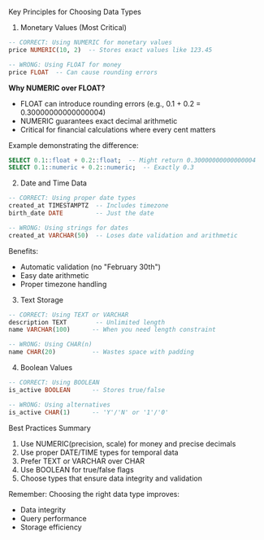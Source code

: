 Key Principles for Choosing Data Types

1. Monetary Values (Most Critical)
```sql
-- CORRECT: Using NUMERIC for monetary values
price NUMERIC(10, 2)  -- Stores exact values like 123.45

-- WRONG: Using FLOAT for money
price FLOAT  -- Can cause rounding errors
```

**Why NUMERIC over FLOAT?**
- FLOAT can introduce rounding errors (e.g., 0.1 + 0.2 = 0.30000000000000004)
- NUMERIC guarantees exact decimal arithmetic
- Critical for financial calculations where every cent matters

Example demonstrating the difference:
```sql
SELECT 0.1::float + 0.2::float;  -- Might return 0.30000000000000004
SELECT 0.1::numeric + 0.2::numeric;  -- Exactly 0.3
```

2. Date and Time Data
```sql
-- CORRECT: Using proper date types
created_at TIMESTAMPTZ  -- Includes timezone
birth_date DATE         -- Just the date

-- WRONG: Using strings for dates
created_at VARCHAR(50)  -- Loses date validation and arithmetic
```

Benefits:
- Automatic validation (no "February 30th")
- Easy date arithmetic
- Proper timezone handling

3. Text Storage
```sql
-- CORRECT: Using TEXT or VARCHAR
description TEXT        -- Unlimited length
name VARCHAR(100)      -- When you need length constraint

-- WRONG: Using CHAR(n)
name CHAR(20)          -- Wastes space with padding
```

4. Boolean Values
```sql
-- CORRECT: Using BOOLEAN
is_active BOOLEAN      -- Stores true/false

-- WRONG: Using alternatives
is_active CHAR(1)      -- 'Y'/'N' or '1'/'0'
```

Best Practices Summary
1. Use NUMERIC(precision, scale) for money and precise decimals
2. Use proper DATE/TIME types for temporal data
3. Prefer TEXT or VARCHAR over CHAR
4. Use BOOLEAN for true/false flags
5. Choose types that ensure data integrity and validation

Remember: Choosing the right data type improves:
- Data integrity
- Query performance
- Storage efficiency 
